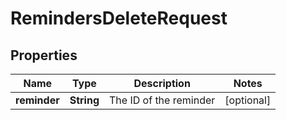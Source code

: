 

# RemindersDeleteRequest


## Properties

| Name | Type | Description | Notes |
|------------ | ------------- | ------------- | -------------|
|**reminder** | **String** | The ID of the reminder |  [optional] |



